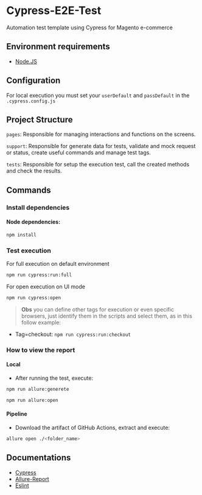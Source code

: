 # Cypress-E2E-Test

Automation test template using Cypress for Magento e-commerce

## Environment requirements

- [Node.JS](https://nodejs.org)

## Configuration

For local execution you must set your `userDefault` and `passDefault` in the `.cypress.config.js`

## Project Structure
`pages`: Responsible for managing interactions and functions on the screens.

`support`: Responsible for generate data for tests, validate and mock request or status, create useful commands and 
manage test tags.

`tests`: Responsible for setup the execution test, call the created methods and check the results.

## Commands

### Install dependencies

#### Node dependencies:

```sh
npm install
```

### Test execution

For full execution on default environment

```sh
npm run cypress:run:full
```

For open execution on UI mode

```sh
npm run cypress:open
```

> **Obs**
> you can define other tags for execution or even specific browsers, just identify them in the scripts and select them, as in this follow example:
* Tag=checkout: ```npm run cypress:run:checkout```

### How to view the report

#### Local
- After running the test, execute:
```sh
npm run allure:generete
```

```sh
npm run allure:open
```

#### Pipeline
- Download the artifact of GitHub Actions, extract and execute:

```sh
allure open ./<folder_name>
```

## Documentations

- [Cypress](https://docs.cypress.io/app/get-started/why-cypress)
- [Allure-Report](https://allurereport.org/docs/install)
- [Eslint](https://eslint.org/docs/latest/)
